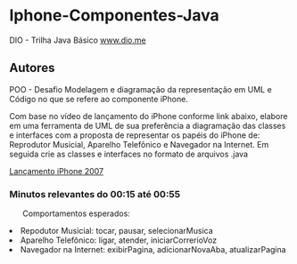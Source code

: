 # Iphone-Componentes-Java

DIO - Trilha Java Básico
www.dio.me

<h2>Autores</h2>

POO - Desafio
Modelagem e diagramação da representação em UML e Código no que se refere ao componente iPhone.

Com base no vídeo de lançamento do iPhone conforme link abaixo, elabore em uma ferramenta de UML de sua preferência a diagramação das classes e interfaces com a proposta de representar os papéis do iPhone de: Reprodutor Musicial, Aparelho Telefônico e Navegador na Internet. Em seguida crie as classes e interfaces no formato de arquivos .java

[Lançamento iPhone 2007](https://www.youtube.com/watch?v=9ou608QQRq8)

<h3>Minutos relevantes do 00:15 até 00:55 </h3>
<ul>Comportamentos esperados:</ul>
<li>Repodutor Musicial: tocar, pausar, selecionarMusica</li>
<li>Aparelho Telefônico: ligar, atender, iniciarCorrerioVoz </li>
<li>Navegador na Internet: exibirPagina, adicionarNovaAba, atualizarPagina</li>
